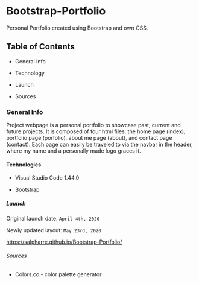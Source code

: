 # Bootstrap-Portfolio

Personal Portfolio created using Bootstrap and own CSS.

## Table of Contents

* General Info

* Technology

* Launch

* Sources

### General Info

Project webpage is a personal portfolio to showcase past, current and future projects. It is composed of four html files: the home page (index), portfolio page (porfolio), about me page (about), and contact page (contact). Each page can easily be traveled to via the navbar in the header, where my name and a personally made logo graces it.

#### Technologies

* Visual Studio Code 1.44.0

* Bootstrap

##### Launch

Original launch date: `April 4th, 2020`

Newly updated layout: `May 23rd, 2020`

https://salpharre.github.io/Bootstrap-Portfolio/

###### Sources

* Colors.co - color palette generator

